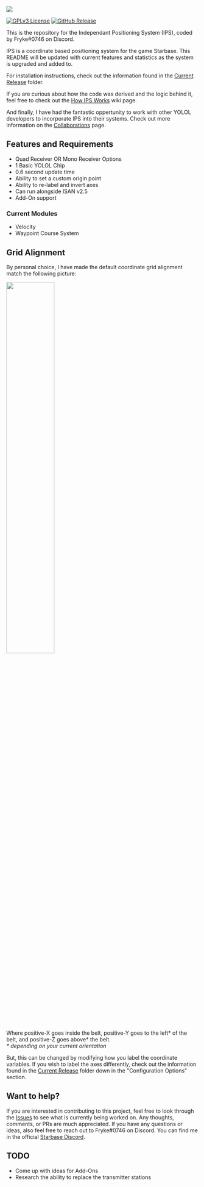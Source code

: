 ![](https://i.imgur.com/ESphKtR.png)

[![GPLv3 License](https://img.shields.io/static/v1?label=Licence&message=GPL%20v3&color=green)](https://opensource.org/licenses/) [![GitHub Release](https://img.shields.io/static/v1?label=Version&message=1.3.0&color=blue)]()

This is the repository for the Independant Positioning System (IPS), coded by Fryke#0746 on Discord.

IPS is a coordinate based positioning system for the game Starbase. This README will be updated with current features and statistics as the system is upgraded and added to.

For installation instructions, check out the information found in the [Current Release](https://github.com/Tmktahu/IPS/tree/main/CurrentRelease) folder.

If you are curious about how the code was derived and the logic behind it, feel free to check out the [How IPS Works](https://github.com/Tmktahu/IPS/wiki/How-IPS-Works) wiki page.

And finally, I have had the fantastic oppertunity to work with other YOLOL developers to incorporate IPS into their systems. Check out more information on the [Collaborations](https://github.com/Tmktahu/IPS/blob/main/Collaborations.md) page.

## Features and Requirements

- Quad Receiver OR Mono Receiver Options
- 1 Basic YOLOL Chip
- 0.6 second update time
- Ability to set a custom origin point
- Ability to re-label and invert axes
- Can run alongside ISAN v2.5
- Add-On support

### Current Modules

- Velocity
- Waypoint Course System

## Grid Alignment

By personal choice, I have made the default coordinate grid alignment match the following picture:

<img src="https://i.imgur.com/OyOJq4F.png" width="50%">

Where positive-X goes inside the belt, positive-Y goes to the left\* of the belt, and positive-Z goes above\* the belt.
<br>
*\* depending on your current orientation*

But, this can be changed by modifying how you label the coordinate variables. If you wish to label the axes differently, check out the information found in the [Current Release](https://github.com/Tmktahu/IPS/tree/main/CurrentRelease) folder down in the "Configuration Options" section.

## Want to help?

If you are interested in contributing to this project, feel free to look through the [Issues](https://github.com/Tmktahu/IPS/issues) to see what is currently being worked on. Any thoughts, comments, or PRs are much appreciated. If you have any questions or ideas, also feel free to reach out to Fryke#0746 on Discord. You can find me in the official [Starbase Discord](https://discord.com/invite/starbase).

## TODO

- Come up with ideas for Add-Ons
- Research the ability to replace the transmitter stations
